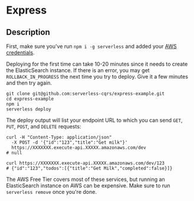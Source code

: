 # Express

## Description

First, make sure you've run `npm i -g serverless` and added your [AWS credentials](https://serverless.com/framework/docs/providers/aws/guide/credentials/).

Deploying for the first time can take 10-20 minutes since it needs to create the ElasticSearch instance. If there is an error, you may get `ROLLBACK_IN_PROGRESS` the next time you try to deploy. Give it a few minutes and then try again.

```text
git clone git@github.com:serverless-cqrs/express-example.git
cd express-example
npm i
serverless deploy
```

The deploy output will list your endpoint URL to which you can send `GET`, `PUT`, `POST`, and `DELETE` requests:

```text
curl -H "Content-Type: application/json"
  -X POST -d '{"id":"123","title":"Get milk"}'
  https://XXXXXXX.execute-api.XXXXX.amazonaws.com/dev
# null

curl https://XXXXXXX.execute-api.XXXXX.amazonaws.com/dev/123
# {"id":"123","todos":[{"title":"Get Milk","completed":false}]}

```

The AWS Free Tier covers most of these services, but running an ElasticSearch instance on AWS can be expensive. Make sure to run `serverless remove` once you're done.